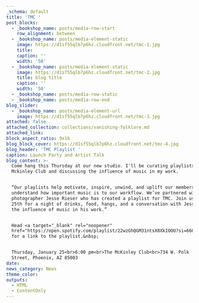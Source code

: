 ```yaml
---
_schema: default
title: 'TMC '
post_blocks:
  - _bookshop_name: posts/media-row-start
    row_alignment: between
  - _bookshop_name: posts/media-element-static
    image: https://d1sf55qlb7p6hz.cloudfront.net/tmc-1.jpg
    title:
    caption: ''
    width: '50'
  - _bookshop_name: posts/media-element-static
    image: https://d1sf55qlb7p6hz.cloudfront.net/tmc-2.jpg
    title: blog title
    caption: ''
    width: '50'
  - _bookshop_name: posts/media-row-static
  - _bookshop_name: posts/media-row-end
blog_slider:
  - _bookshop_name: posts/media-element-url
    image: https://d1sf55qlb7p6hz.cloudfront.net/tmc-3.jpg
attached: false
attached_collection: collections/vanishing-folklore.md
attached_link:
block_aspect_ratio: 9x16
blog_block_cover: https://d1sf55qlb7p6hz.cloudfront.net/tmc-4.jpg
blog_header: 'TMC Playlist '
caption: Launch Party and Artist Talk
blog_content: >-
  Come hang this Thursday at our new studio. I'll be curating playlists for The
  Mckinley Club and discussing the influence of music in my work.⁠


  ⁠“Our playlists help motivate, inspire, unwind, and uplift our members. We
  understand how important music is to our workflow. We’ve partnered with
  photographer Jesse Rieser who has created a playlist for TMC. Join us on Jan
  25th for a night of drinks, food, hangs, and a conversation with Jesse about
  the influence of music in his work.”⁠


  Head <a target="_blank" rel="noopener"
  href="https://open.spotify.com/playlist/22wzGhQGM31ntsX8XkIOOU?si=6603f4f35d654d8f">here</a>
  for a link to the playlist.&nbsp;


  ⁠⁠Thursday, January 25⁠<br>6:00 pm⁠<br>The McKinley Club⁠<br>734 W. Polk
  Street, Phoenix, AZ 85003
date:
news_category: News
theme_color:
outputs:
  - HTML
  - ContentOnly
---
```

